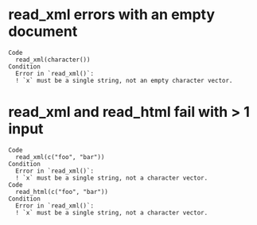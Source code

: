 # read_xml errors with an empty document

    Code
      read_xml(character())
    Condition
      Error in `read_xml()`:
      ! `x` must be a single string, not an empty character vector.

# read_xml and read_html fail with > 1 input

    Code
      read_xml(c("foo", "bar"))
    Condition
      Error in `read_xml()`:
      ! `x` must be a single string, not a character vector.
    Code
      read_html(c("foo", "bar"))
    Condition
      Error in `read_xml()`:
      ! `x` must be a single string, not a character vector.

